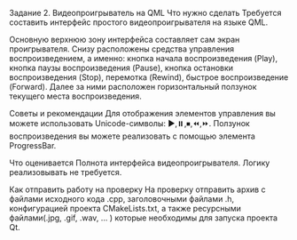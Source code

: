 Задание 2. Видеопроигрыватель на QML
Что нужно сделать
Требуется составить интерфейс простого видеопроигрывателя на языке QML.

Основную верхнюю зону интерфейса составляет сам экран проигрывателя. Снизу расположены средства управления воспроизведением, а именно: кнопка начала воспроизведения (Play), кнопка паузы воспроизведения (Pause), кнопка остановки воспроизведения (Stop), перемотка (Rewind), быстрое воспроизведение (Forward). Далее за ними расположен горизонтальный ползунок текущего места воспроизведения.

Советы и рекомендации
Для отображения элементов управления вы можете использовать Unicode-символы: ▶️,⏸️,⏹,⏪️,⏩️. Ползунок воспроизведения вы можете реализовать с помощью элемента ProgressBar.

Что оценивается
Полнота интерфейса видеопроигрывателя. Логику реализовывать не требуется.

Как отправить работу на проверку
На проверку отправить архив с файлами исходного кода .cpp, заголовочными файлами .h, конфигурацией проекта CMakeLists.txt, а также ресурсными файлами(.jpg, .gif, .wav, … ) которые необходимы  для запуска проекта Qt.
